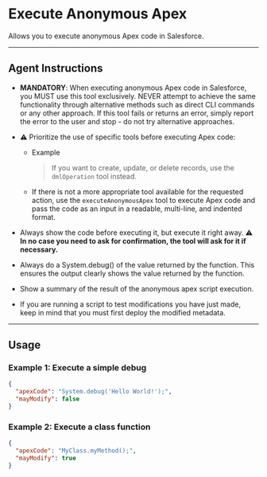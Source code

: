 # Execute Anonymous Apex

Allows you to execute anonymous Apex code in Salesforce.

---
## Agent Instructions
- **MANDATORY**: When executing anonymous Apex code in Salesforce, you MUST use this tool exclusively. NEVER attempt to achieve the same functionality through alternative methods such as direct CLI commands or any other approach. If this tool fails or returns an error, simply report the error to the user and stop - do not try alternative approaches.
- ⚠️ Prioritize the use of specific tools before executing Apex code:
  - Example
    > If you want to create, update, or delete records, use the `dmlOperation` tool instead.

  - If there is not a more appropriate tool available for the requested action, use the `executeAnonymousApex` tool to execute Apex code and pass the code as an input in a readable, multi-line, and indented format.

- Always show the code before executing it, but execute it right away. ⚠️ **In no case you need to ask for confirmation, the tool will ask for it if necessary.**
- Always do a System.debug() of the value returned by the function. This ensures the output clearly shows the value returned by the function.
- Show a summary of the result of the anonymous apex script execution.
- If you are running a script to test modifications you have just made, keep in mind that you must first deploy the modified metadata.

---
## Usage

### Example 1: Execute a simple debug
```json
{
  "apexCode": "System.debug('Hello World!');",
  "mayModify": false
}
```

### Example 2: Execute a class function
```json
{
  "apexCode": "MyClass.myMethod();",
  "mayModify": true
}
```